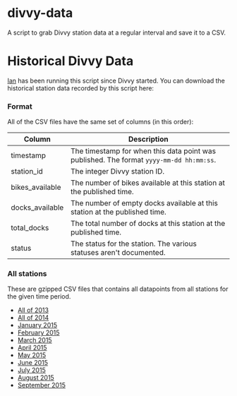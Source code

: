 # divvy-data
A script to grab Divvy station data at a regular interval and save it to a CSV.

# Historical Divvy Data

[Ian](https://github.com/iandees) has been running this script since Divvy started. You can download the historical station data recorded by this script here:

### Format

All of the CSV files have the same set of columns (in this order):

Column | Description
-------|------------
timestamp | The timestamp for when this data point was published. The format `yyyy-mm-dd hh:mm:ss`.
station_id | The integer Divvy station ID.
bikes_available | The number of bikes available at this station at the published time.
docks_available | The number of empty docks available at this station at the published time.
total_docks | The total number of docks at this station at the published time.
status | The status for the station. The various statuses aren't documented.

### All stations

These are gzipped CSV files that contains all datapoints from all stations for the given time period.

- [All of 2013](https://data.openstreetmap.us.s3.amazonaws.com/divvy/all_stations-2013.csv.gz)
- [All of 2014](https://data.openstreetmap.us.s3.amazonaws.com/divvy/all_stations-2014.csv.gz)
- [January 2015](http://data.openstreetmap.us.s3.amazonaws.com/divvy/all_stations-2015-01.csv.gz)
- [February 2015](http://data.openstreetmap.us.s3.amazonaws.com/divvy/all_stations-2015-02.csv.gz)
- [March 2015](http://data.openstreetmap.us.s3.amazonaws.com/divvy/all_stations-2015-03.csv.gz)
- [April 2015](http://data.openstreetmap.us.s3.amazonaws.com/divvy/all_stations-2015-04.csv.gz)
- [May 2015](http://data.openstreetmap.us.s3.amazonaws.com/divvy/all_stations-2015-05.csv.gz)
- [June 2015](http://data.openstreetmap.us.s3.amazonaws.com/divvy/all_stations-2015-06.csv.gz)
- [July 2015](http://data.openstreetmap.us.s3.amazonaws.com/divvy/all_stations-2015-07.csv.gz)
- [August 2015](http://data.openstreetmap.us.s3.amazonaws.com/divvy/all_stations-2015-08.csv.gz)
- [September 2015](http://data.openstreetmap.us.s3.amazonaws.com/divvy/all_stations-2015-09.csv.gz)
